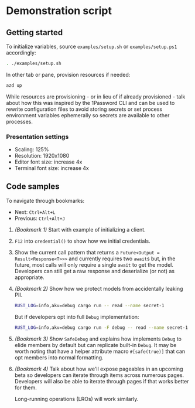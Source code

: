 # Demonstration script

## Getting started

To initialize variables, source `examples/setup.sh` or `examples/setup.ps1` accordingly:

```bash
. ./examples/setup.sh
```

In other tab or pane, provision resources if needed:

```bash
azd up
```

While resources are provisioning - or in lieu of if already provisioned - talk about how this was inspired by the
1Password CLI and can be used to rewrite configuration files to avoid storing secrets or set process environment
variables ephemerally so secrets are available to other processes.

### Presentation settings

* Scaling: 125%
* Resolution: 1920x1080
* Editor font size: increase 4x
* Terminal font size: increase 4x

## Code samples

To navigate through bookmarks:

* Next: `Ctrl+Alt+L`
* Previous: `Ctrl+Alt+J`

1. *(Bookmark 1)* Start with example of initializing a client.
2. `F12` into `credential()` to show how we initial credentials.
3. Show the current call pattern that returns a `Future<Output = Result<Response<T>>>` and currently requires two
    `await`s but, in the future, most calls will only require a single `await` to get the model. Developers can still
    get a raw response and deserialize (or not) as appropriate.

4. *(Bookmark 2)* Show how we protect models from accidentally leaking PII.

    ```bash
    RUST_LOG=info,akv=debug cargo run -- read --name secret-1
    ```

    But if developers opt into full `Debug` implementation:

    ```bash
    RUST_LOG=info,akv=debug cargo run -F debug -- read --name secret-1
    ```

5. *(Bookmark 3)* Show `SafeDebug` and explains how implements `Debug` to elide members by default but can replicate
    built-in `Debug`. It may be worth noting that have a helper attribute macro `#[safe(true)]` that can opt members
    into normal formatting.

6. *(Bookmark 4)* Talk about how we'll expose pageables in an upcoming beta so developers can iterate through items
    across numerous pages. Developers will also be able to iterate through pages if that works better for them.

    Long-running operations (LROs) will work similarly.
